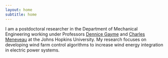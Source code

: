 ```yaml
---
layout: home
subtitle: home
---
```

I am a postdoctoral researcher in the Department of Mechanical Engineering working under Professors [Dennice Gayme](http://engineering.jhu.edu/gayme/) and [Charles Meneveau](http://pages.jh.edu/~cmeneve1/) at the Johns Hopkins University. My research focuses on developing wind farm control algorithms to increase wind energy integration in electric power systems.
